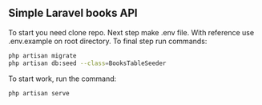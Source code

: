 
## Simple Laravel books API

To start you need clone repo.
Next step make .env file. With reference use .env.example on root directory.
To final step run commands:
```sh
php artisan migrate
php artisan db:seed --class=BooksTableSeeder
```
To start work, run the command:

```sh
php artisan serve
```
